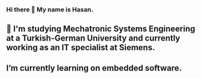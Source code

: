 ### Hi there 👋 My name is Hasan. 

## 🔭 I'm studying Mechatronic Systems Engineering at a Turkish-German University and currently working as an IT specialist at Siemens.
## I’m currently learning on embedded software. 


<!--
**roroquentin/roroquentin** is a ✨ _special_ ✨ repository because its `README.md` (this file) appears on your GitHub profile.

Here are some ideas to get you started:

- 🔭 I’m currently working on ...
- 🌱 I’m currently learning ...
- 👯 I’m looking to collaborate on ...
- 🤔 I’m looking for help with ...
- 💬 Ask me about ...
- 📫 How to reach me: ...
- 😄 Pronouns: ...
- ⚡ Fun fact: ...
-->
